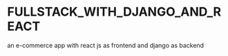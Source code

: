 # FULLSTACK_WITH_DJANGO_AND_REACT
an e-commerce app with react js as frontend and django as backend

